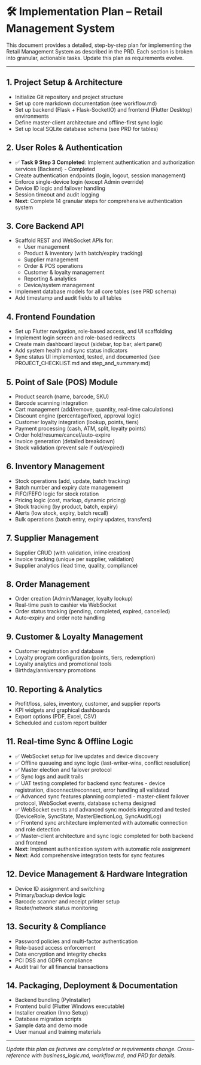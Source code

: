 # 🛠️ Implementation Plan – Retail Management System

This document provides a detailed, step-by-step plan for implementing the Retail Management System as described in the PRD. Each section is broken into granular, actionable tasks. Update this plan as requirements evolve.

---

## 1. Project Setup & Architecture
- Initialize Git repository and project structure
- Set up core markdown documentation (see workflow.md)
- Set up backend (Flask + Flask-SocketIO) and frontend (Flutter Desktop) environments
- Define master-client architecture and offline-first sync logic
- Set up local SQLite database schema (see PRD for tables)

## 2. User Roles & Authentication
- ✅ **Task 9 Step 3 Completed**: Implement authentication and authorization services (Backend) - Completed
- Create authentication endpoints (login, logout, session management)
- Enforce single-device login (except Admin override)
- Device ID logic and failover handling
- Session timeout and audit logging
- **Next**: Complete 14 granular steps for comprehensive authentication system

## 3. Core Backend API
- Scaffold REST and WebSocket APIs for:
  - User management
  - Product & inventory (with batch/expiry tracking)
  - Supplier management
  - Order & POS operations
  - Customer & loyalty management
  - Reporting & analytics
  - Device/system management
- Implement database models for all core tables (see PRD schema)
- Add timestamp and audit fields to all tables

## 4. Frontend Foundation
- Set up Flutter navigation, role-based access, and UI scaffolding
- Implement login screen and role-based redirects
- Create main dashboard layout (sidebar, top bar, alert panel)
- Add system health and sync status indicators
- Sync status UI implemented, tested, and documented (see PROJECT_CHECKLIST.md and step_and_summary.md)

## 5. Point of Sale (POS) Module
- Product search (name, barcode, SKU)
- Barcode scanning integration
- Cart management (add/remove, quantity, real-time calculations)
- Discount engine (percentage/fixed, approval logic)
- Customer loyalty integration (lookup, points, tiers)
- Payment processing (cash, ATM, split, loyalty points)
- Order hold/resume/cancel/auto-expire
- Invoice generation (detailed breakdown)
- Stock validation (prevent sale if out/expired)

## 6. Inventory Management
- Stock operations (add, update, batch tracking)
- Batch number and expiry date management
- FIFO/FEFO logic for stock rotation
- Pricing logic (cost, markup, dynamic pricing)
- Stock tracking (by product, batch, expiry)
- Alerts (low stock, expiry, batch recall)
- Bulk operations (batch entry, expiry updates, transfers)

## 7. Supplier Management
- Supplier CRUD (with validation, inline creation)
- Invoice tracking (unique per supplier, validation)
- Supplier analytics (lead time, quality, compliance)

## 8. Order Management
- Order creation (Admin/Manager, loyalty lookup)
- Real-time push to cashier via WebSocket
- Order status tracking (pending, completed, expired, cancelled)
- Auto-expiry and order note handling

## 9. Customer & Loyalty Management
- Customer registration and database
- Loyalty program configuration (points, tiers, redemption)
- Loyalty analytics and promotional tools
- Birthday/anniversary promotions

## 10. Reporting & Analytics
- Profit/loss, sales, inventory, customer, and supplier reports
- KPI widgets and graphical dashboards
- Export options (PDF, Excel, CSV)
- Scheduled and custom report builder

## 11. Real-time Sync & Offline Logic
- ✅ WebSocket setup for live updates and device discovery
- ✅ Offline queueing and sync logic (last-writer-wins, conflict resolution)
- ✅ Master election and failover protocol
- ✅ Sync logs and audit trails
- ✅ UAT testing completed for backend sync features - device registration, disconnect/reconnect, error handling all validated
- ✅ Advanced sync features planning completed - master-client failover protocol, WebSocket events, database schema designed
- ✅ WebSocket events and advanced sync models integrated and tested (DeviceRole, SyncState, MasterElectionLog, SyncAuditLog)
- ✅ Frontend sync architecture implemented with automatic connection and role detection
- ✅ Master-client architecture and sync logic completed for both backend and frontend
- **Next**: Implement authentication system with automatic role assignment
- **Next**: Add comprehensive integration tests for sync features

## 12. Device Management & Hardware Integration
- Device ID assignment and switching
- Primary/backup device logic
- Barcode scanner and receipt printer setup
- Router/network status monitoring

## 13. Security & Compliance
- Password policies and multi-factor authentication
- Role-based access enforcement
- Data encryption and integrity checks
- PCI DSS and GDPR compliance
- Audit trail for all financial transactions

## 14. Packaging, Deployment & Documentation
- Backend bundling (PyInstaller)
- Frontend build (Flutter Windows executable)
- Installer creation (Inno Setup)
- Database migration scripts
- Sample data and demo mode
- User manual and training materials

---

*Update this plan as features are completed or requirements change. Cross-reference with business_logic.md, workflow.md, and PRD for details.*

